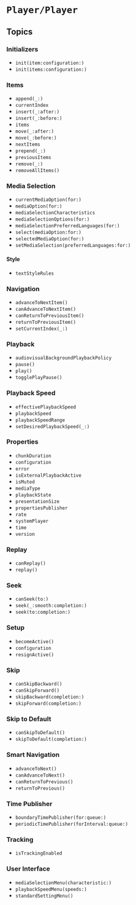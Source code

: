 # ``Player/Player``

## Topics

### Initializers

- ``init(item:configuration:)``
- ``init(items:configuration:)``

### Items

- ``append(_:)``
- ``currentIndex``
- ``insert(_:after:)``
- ``insert(_:before:)``
- ``items``
- ``move(_:after:)``
- ``move(_:before:)``
- ``nextItems``
- ``prepend(_:)``
- ``previousItems``
- ``remove(_:)``
- ``removeAllItems()``

### Media Selection

- ``currentMediaOption(for:)``
- ``mediaOption(for:)``
- ``mediaSelectionCharacteristics``
- ``mediaSelectionOptions(for:)``
- ``mediaSelectionPreferredLanguages(for:)``
- ``select(mediaOption:for:)``
- ``selectedMediaOption(for:)``
- ``setMediaSelection(preferredLanguages:for:)``

#### Style

- ``textStyleRules``

### Navigation

- ``advanceToNextItem()``
- ``canAdvanceToNextItem()``
- ``canReturnToPreviousItem()``
- ``returnToPreviousItem()``
- ``setCurrentIndex(_:)``

### Playback

- ``audiovisualBackgroundPlaybackPolicy``
- ``pause()``
- ``play()``
- ``togglePlayPause()``

### Playback Speed

- ``effectivePlaybackSpeed``
- ``playbackSpeed``
- ``playbackSpeedRange``
- ``setDesiredPlaybackSpeed(_:)``

### Properties

- ``chunkDuration``
- ``configuration``
- ``error``
- ``isExternalPlaybackActive``
- ``isMuted``
- ``mediaType``
- ``playbackState``
- ``presentationSize``
- ``propertiesPublisher``
- ``rate``
- ``systemPlayer``
- ``time``
- ``version``

### Replay

- ``canReplay()``
- ``replay()``

### Seek

- ``canSeek(to:)``
- ``seek(_:smooth:completion:)``
- ``seek(to:completion:)``

### Setup

- ``becomeActive()``
- ``configuration``
- ``resignActive()``

### Skip

- ``canSkipBackward()``
- ``canSkipForward()``
- ``skipBackward(completion:)``
- ``skipForward(completion:)``

### Skip to Default

- ``canSkipToDefault()``
- ``skipToDefault(completion:)``

### Smart Navigation

- ``advanceToNext()``
- ``canAdvanceToNext()``
- ``canReturnToPrevious()``
- ``returnToPrevious()``

### Time Publisher

- ``boundaryTimePublisher(for:queue:)``
- ``periodicTimePublisher(forInterval:queue:)``

### Tracking

- ``isTrackingEnabled``

### User Interface

- ``mediaSelectionMenu(characteristic:)``
- ``playbackSpeedMenu(speeds:)``
- ``standardSettingMenu()``
